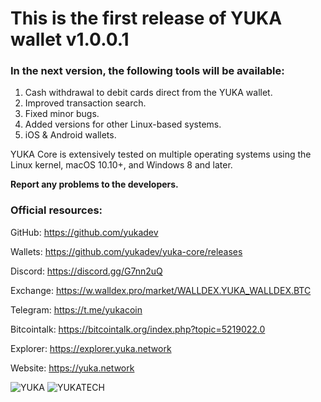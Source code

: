 # This is the first release of YUKA wallet v1.0.0.1
### In the next version, the following tools will be available:

1. Cash withdrawal to debit cards direct from the YUKA wallet.
2. Improved transaction search.
3. Fixed minor bugs.
4. Added versions for other Linux-based systems.
5. iOS & Android wallets.

YUKA Core is extensively tested on multiple operating systems using the Linux kernel, macOS 10.10+, and Windows 8 and later.

**Report any problems to the developers.**

### Official resources:
GitHub: https://github.com/yukadev

Wallets: https://github.com/yukadev/yuka-core/releases

Discord: https://discord.gg/G7nn2uQ

Exchange: https://w.walldex.pro/market/WALLDEX.YUKA_WALLDEX.BTC

Telegram: https://t.me/yukacoin

Bitcointalk: https://bitcointalk.org/index.php?topic=5219022.0

Explorer: https://explorer.yuka.network

Website: https://yuka.network

![YUKA](https://yuka.network/bt/03intro.png)
![YUKATECH](https://yuka.network/bt/75k-scheme.png)
